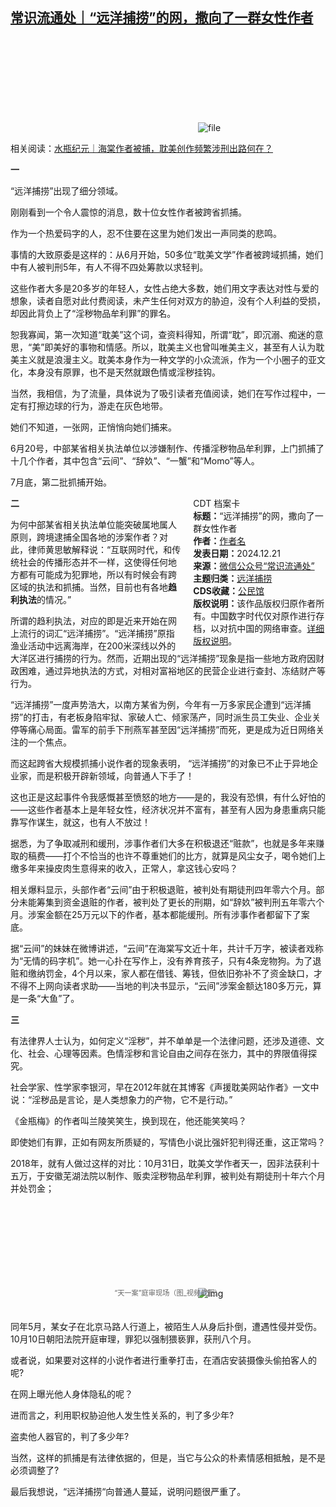 <!--1734776592000-->
[常识流通处｜“远洋捕捞”的网，撒向了一群女性作者](https://chinadigitaltimes.net/chinese/714234.html)
------

<p><img decoding="async" src="data:image/svg+xml,%3Csvg%20xmlns='http://www.w3.org/2000/svg'%20viewBox='0%200%200%200'%3E%3C/svg%3E" alt="file" data-lazy-src="https://chinadigitaltimes.net/chinese/files/2024/12/image-1734776452009.png"><noscript><img decoding="async" src="https://chinadigitaltimes.net/chinese/files/2024/12/image-1734776452009.png" alt="file"></noscript></p><p>相关阅读：<a href="https://chinadigitaltimes.net/chinese/714179.html" title="水瓶纪元｜海棠作者被捕，耽美创作频繁涉刑出路何在？">水瓶纪元｜海棠作者被捕，耽美创作频繁涉刑出路何在？</a></p><p><strong>一</strong></p><p>“远洋捕捞”出现了细分领域。</p><p>刚刚看到一个令人震惊的消息，数十位女性作者被跨省抓捕。</p><p>作为一个热爱码字的人，忍不住要在这里为她们发出一声同类的悲鸣。</p><p>事情的大致原委是这样的：从6月开始，50多位“耽美文学”作者被跨域抓捕，她们中有人被判刑5年，有人不得不四处筹款以求轻判。</p><p>这些作者大多是20多岁的年轻人，女性占绝大多数，她们用文字表达对性与爱的想象，读者自愿对此付费阅读，未产生任何对双方的胁迫，没有个人利益的受损，却因此背负上了“淫秽物品牟利罪”的罪名。</p><p>恕我寡闻，第一次知道“耽美”这个词，查资料得知，所谓“耽”，即沉溺、痴迷的意思，“美”即美好的事物和情感。所以，耽美主义也曾叫唯美主义，甚至有人认为耽美主义就是浪漫主义。耽美本身作为一种文学的小众流派，作为一个小圈子的亚文化，本身没有原罪，也不是天然就跟色情或淫秽挂钩。</p><p>当然，我相信，为了流量，具体说为了吸引读者充值阅读，她们在写作过程中，一定有打擦边球的行为，游走在灰色地带。</p><p>她们不知道，一张网，正悄悄向她们捕来。</p><p>6月20号，中部某省相关执法单位以涉嫌制作、传播淫秽物品牟利罪，上门抓捕了十几个作者，其中包含“云间”、“辞奺”、“一蟹”和“Momo”等人。</p><p>7月底，第二批抓捕开始。</p><div style="width:42%;float:right;padding-left:20px;"><div class="su-spoiler su-spoiler-style-fancy su-spoiler-icon-chevron-circle" data-scroll-offset="0" data-anchor-in-url="no"><div class="su-spoiler-title" tabindex="0" role="button"><span class="su-spoiler-icon"></span>CDT 档案卡</div><div class="su-spoiler-content su-u-clearfix su-u-trim"><strong>标题：</strong>“远洋捕捞”的网，撒向了一群女性作者<br><strong>作者：</strong><a href="https://chinadigitaltimes.net/space/常识流通处" target="_blank">作者名</a><br><strong>发表日期：</strong>2024.12.21<br><strong>来源：</strong><a href="https://web.archive.org/web/*/https://mp.weixin.qq.com/s/OMQMqoN_BX2Q7BE8LFQbgQ" target="_blank">微信公众号“常识流通处”</a><br><strong>主题归类：</strong><a href="https://chinadigitaltimes.net/space/远洋捕捞" target="_blank">远洋捕捞</a><br><strong>CDS收藏：</strong><a href="https://chinadigitaltimes.net/space/%E5%85%AC%E6%B0%91%E9%A6%86" target="_blank" rel="noopener">公民馆</a><br><strong>版权说明：</strong>该作品版权归原作者所有。中国数字时代仅对原作进行存档，以对抗中国的网络审查。<a href="https://chinadigitaltimes.net/chinese/copyright">详细版权说明</a>。</div></div></div><p><strong>二</strong></p><p>为何中部某省相关执法单位能突破属地属人原则，跨境逮捕全国各地的涉案作者？对此，律师黄思敏解释说：“互联网时代，和传统社会的传播形态并不一样，这使得任何地方都有可能成为犯罪地，所以有时候会有跨区域的执法和抓捕。当然，目前也有各地<strong>趋利执法</strong>的情况。”</p><p>所谓的趋利执法，对应的即是近来开始在网上流行的词汇“远洋捕捞”。“远洋捕捞‌”原指渔业活动中远离海岸，在200米深线以外的大洋区进行捕捞的行为。然而，近期出现的“远洋捕捞”现象是指一些地方政府因财政困难，通过异地执法的方式，对相对富裕地区的民营企业进行查封、冻结财产等行为。</p><p>“远洋捕捞”一度声势浩大，以南方某省为例，今年有一万多家民企遭到“远洋捕捞”的打击，有老板身陷牢狱、家破人亡、倾家荡产，同时派生员工失业、企业关停等痛心局面。雷军的前手下刑燕军甚至因“远洋捕捞”而死，更是成为近日网络关注的一个焦点。</p><p>而这起跨省大规模抓捕小说作者的现象表明， “远洋捕捞”的对象已不止于异地企业家，而是积极开辟新领域，向普通人下手了！</p><p>这也正是这起事件令我感慨甚至愤怒的地方——是的，我没有恐惧，有什么好怕的——这些作者基本上是年轻女性，经济状况并不富有，甚至有人因为身患重病只能靠写作谋生，就这，也有人不放过！</p><p>据悉，为了争取减刑和缓刑，涉事作者们大多在积极退还“赃款”，也就是多年来赚取的稿费——打个不恰当的也许不尊重她们的比方，就算是风尘女子，喝令她们上缴多年来操皮肉生意得来的收入，正常人，拿这钱心安吗？</p><p>相关爆料显示，头部作者“云间”由于积极退赃，被判处有期徒刑四年零六个月。部分未能筹集到资金退赃的作者，被判处了更长的刑期，如“辞奺”被判刑五年零六个月。涉案金额在25万元以下的作者，基本都能缓刑。所有涉事作者都留下了案底。</p><p>据“云间”的妹妹在微博讲述，“云间”在海棠写文近十年，共计千万字，被读者戏称为“无情的码字机”。她一心扑在写作上，没有养育孩子，只有4条宠物狗。为了退赃和缴纳罚金，4个月以来，家人都在借钱、筹钱，但依旧弥补不了资金缺口，才不得不上网向读者求助——当地的判决书显示，“云间”涉案金额达180多万元，算是一条“大鱼”了。</p><p><strong>三</strong></p><p>有法律界人士认为，如何定义“淫秽”，并不单单是一个法律问题，还涉及道德、文化、社会、心理等因素。色情淫秽和言论自由之间存在张力，其中的界限值得探究。</p><p>社会学家、性学家李银河，早在2012年就在其博客《声援耽美网站作者》一文中说：“淫秽品是言论，是人类想象力的产物，它不是行动。”</p><p>《金瓶梅》的作者叫兰陵笑笑生，换到现在，他还能笑笑吗？</p><p>即使她们有罪，正如有网友所质疑的，写情色小说比强奸犯判得还重，这正常吗？</p><p>2018年，就有人做过这样的对比：10月31日，耽美文学作者天一，因非法获利十五万，于安徽芜湖法院以制作、贩卖淫秽物品牟利罪，被判处有期徒刑十年六个月并处罚金；</p><p><img decoding="async" src="data:image/svg+xml,%3Csvg%20xmlns='http://www.w3.org/2000/svg'%20viewBox='0%200%200%200'%3E%3C/svg%3E" alt="img" data-lazy-src="https://chinadigitaltimes.net/chinese/files/2024/12/post-714234-67669710b37bc."><noscript><img decoding="async" src="https://chinadigitaltimes.net/chinese/files/2024/12/post-714234-67669710b37bc." alt="img"></noscript><br><span style="font-size: 0.8em;color: #666;display: block;text-align: center;margin-bottom:32px; margin-top: -20px;line-height:22px;">“天一案”庭审现场（图_视频截图）</span></p><p>同年5月，某女子在北京马路人行道上，被陌生人从身后扑倒，遭遇性侵并受伤。10月10日朝阳法院开庭审理，罪犯以强制猥亵罪，获刑八个月。</p><p>或者说，如果要对这样的小说作者进行重拳打击，在酒店安装摄像头偷拍客人的呢?</p><p>在网上曝光他人身体隐私的呢？</p><p>进而言之，利用职权胁迫他人发生性关系的，判了多少年?</p><p>盗卖他人器官的，判了多少年?</p><p>当然，这样的抓捕是有法律依据的，但是，当它与公众的朴素情感相抵触，是不是必须调整了?</p><p>最后我想说，“远洋捕捞“向普通人蔓延，说明问题很严重了。</p><div class="addtoany_share_save_container addtoany_content addtoany_content_bottom"><div class="a2a_kit a2a_kit_size_32 addtoany_list" data-a2a-url="https://chinadigitaltimes.net/chinese/714234.html" data-a2a-title="常识流通处｜“远洋捕捞”的网，撒向了一群女性作者"><a class="a2a_button_facebook" href="https://www.addtoany.com/add_to/facebook?linkurl=https%3A%2F%2Fchinadigitaltimes.net%2Fchinese%2F714234.html&amp;linkname=%E5%B8%B8%E8%AF%86%E6%B5%81%E9%80%9A%E5%A4%84%EF%BD%9C%E2%80%9C%E8%BF%9C%E6%B4%8B%E6%8D%95%E6%8D%9E%E2%80%9D%E7%9A%84%E7%BD%91%EF%BC%8C%E6%92%92%E5%90%91%E4%BA%86%E4%B8%80%E7%BE%A4%E5%A5%B3%E6%80%A7%E4%BD%9C%E8%80%85" title="Facebook" rel="nofollow noopener" target="_blank"></a><a class="a2a_button_twitter" href="https://www.addtoany.com/add_to/twitter?linkurl=https%3A%2F%2Fchinadigitaltimes.net%2Fchinese%2F714234.html&amp;linkname=%E5%B8%B8%E8%AF%86%E6%B5%81%E9%80%9A%E5%A4%84%EF%BD%9C%E2%80%9C%E8%BF%9C%E6%B4%8B%E6%8D%95%E6%8D%9E%E2%80%9D%E7%9A%84%E7%BD%91%EF%BC%8C%E6%92%92%E5%90%91%E4%BA%86%E4%B8%80%E7%BE%A4%E5%A5%B3%E6%80%A7%E4%BD%9C%E8%80%85" title="Twitter" rel="nofollow noopener" target="_blank"></a><a class="a2a_button_telegram" href="https://www.addtoany.com/add_to/telegram?linkurl=https%3A%2F%2Fchinadigitaltimes.net%2Fchinese%2F714234.html&amp;linkname=%E5%B8%B8%E8%AF%86%E6%B5%81%E9%80%9A%E5%A4%84%EF%BD%9C%E2%80%9C%E8%BF%9C%E6%B4%8B%E6%8D%95%E6%8D%9E%E2%80%9D%E7%9A%84%E7%BD%91%EF%BC%8C%E6%92%92%E5%90%91%E4%BA%86%E4%B8%80%E7%BE%A4%E5%A5%B3%E6%80%A7%E4%BD%9C%E8%80%85" title="Telegram" rel="nofollow noopener" target="_blank"></a><a class="a2a_button_reddit" href="https://www.addtoany.com/add_to/reddit?linkurl=https%3A%2F%2Fchinadigitaltimes.net%2Fchinese%2F714234.html&amp;linkname=%E5%B8%B8%E8%AF%86%E6%B5%81%E9%80%9A%E5%A4%84%EF%BD%9C%E2%80%9C%E8%BF%9C%E6%B4%8B%E6%8D%95%E6%8D%9E%E2%80%9D%E7%9A%84%E7%BD%91%EF%BC%8C%E6%92%92%E5%90%91%E4%BA%86%E4%B8%80%E7%BE%A4%E5%A5%B3%E6%80%A7%E4%BD%9C%E8%80%85" title="Reddit" rel="nofollow noopener" target="_blank"></a><a class="a2a_button_whatsapp" href="https://www.addtoany.com/add_to/whatsapp?linkurl=https%3A%2F%2Fchinadigitaltimes.net%2Fchinese%2F714234.html&amp;linkname=%E5%B8%B8%E8%AF%86%E6%B5%81%E9%80%9A%E5%A4%84%EF%BD%9C%E2%80%9C%E8%BF%9C%E6%B4%8B%E6%8D%95%E6%8D%9E%E2%80%9D%E7%9A%84%E7%BD%91%EF%BC%8C%E6%92%92%E5%90%91%E4%BA%86%E4%B8%80%E7%BE%A4%E5%A5%B3%E6%80%A7%E4%BD%9C%E8%80%85" title="WhatsApp" rel="nofollow noopener" target="_blank"></a><a class="a2a_button_email" href="https://www.addtoany.com/add_to/email?linkurl=https%3A%2F%2Fchinadigitaltimes.net%2Fchinese%2F714234.html&amp;linkname=%E5%B8%B8%E8%AF%86%E6%B5%81%E9%80%9A%E5%A4%84%EF%BD%9C%E2%80%9C%E8%BF%9C%E6%B4%8B%E6%8D%95%E6%8D%9E%E2%80%9D%E7%9A%84%E7%BD%91%EF%BC%8C%E6%92%92%E5%90%91%E4%BA%86%E4%B8%80%E7%BE%A4%E5%A5%B3%E6%80%A7%E4%BD%9C%E8%80%85" title="Email" rel="nofollow noopener" target="_blank"></a><a class="a2a_button_copy_link" href="https://www.addtoany.com/add_to/copy_link?linkurl=https%3A%2F%2Fchinadigitaltimes.net%2Fchinese%2F714234.html&amp;linkname=%E5%B8%B8%E8%AF%86%E6%B5%81%E9%80%9A%E5%A4%84%EF%BD%9C%E2%80%9C%E8%BF%9C%E6%B4%8B%E6%8D%95%E6%8D%9E%E2%80%9D%E7%9A%84%E7%BD%91%EF%BC%8C%E6%92%92%E5%90%91%E4%BA%86%E4%B8%80%E7%BE%A4%E5%A5%B3%E6%80%A7%E4%BD%9C%E8%80%85" title="Copy Link" rel="nofollow noopener" target="_blank"></a><a class="a2a_dd addtoany_share_save addtoany_share" href="https://www.addtoany.com/share"></a></div></div>
